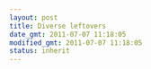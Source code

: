 ```yaml
---
layout: post
title: Diverse leftovers
date_gmt: 2011-07-07 11:18:05
modified_gmt: 2011-07-07 11:18:05
status: inherit
---
```


